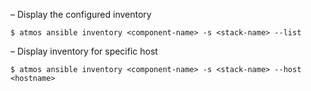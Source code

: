 – Display the configured inventory

```
$ atmos ansible inventory <component-name> -s <stack-name> --list
```

– Display inventory for specific host

```
$ atmos ansible inventory <component-name> -s <stack-name> --host <hostname>
```
